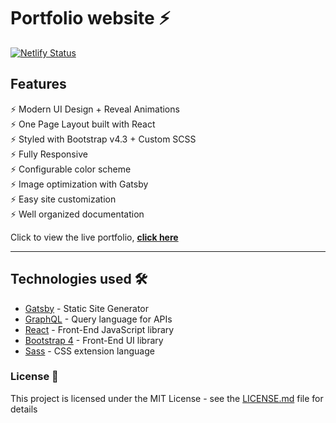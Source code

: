# Portfolio website ⚡️

[![Netlify Status](https://api.netlify.com/api/v1/badges/3898ed66-ee9f-477b-bb65-876ad9225f61/deploy-status)](https://app.netlify.com/sites/aswin-barath-portfolio/deploys)

<!-- <h2 align="center">
  <img src="https://github.com/cobidev/gatsby-simplefolio/blob/master/examples/example.gif" alt="portfolio-website" width="600px" />
  <br>
</h2> -->

## Features

⚡️ Modern UI Design + Reveal Animations\
⚡️ One Page Layout built with React\
⚡️ Styled with Bootstrap v4.3 + Custom SCSS\
⚡️ Fully Responsive\
⚡️ Configurable color scheme\
⚡️ Image optimization with Gatsby\
⚡️ Easy site customization\
⚡️ Well organized documentation

Click to view the live portfolio, **[click here](https://aswin-barath-portfolio.netlify.app/)**

---

## Technologies used 🛠️

- [Gatsby](https://www.gatsbyjs.org/) - Static Site Generator
- [GraphQL](https://graphql.org/) - Query language for APIs
- [React](https://es.reactjs.org/) - Front-End JavaScript library
- [Bootstrap 4](https://getbootstrap.com/docs/4.3/getting-started/introduction/) - Front-End UI library
- [Sass](https://sass-lang.com/documentation) - CSS extension language

### License 📄

This project is licensed under the MIT License - see the [LICENSE.md](LICENSE.md) file for details
